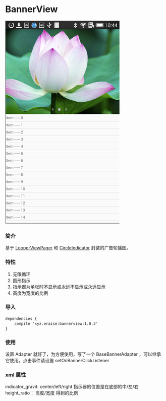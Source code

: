 # BannerView

![Demo](https://github.com/epolar/BannerView/blob/master/screenshot/screenshot-1.png?raw=true)

### 简介
基于 [LooperViewPager](https://github.com/imbryk/LoopingViewPager) 和 [CircleIndicator](https://github.com/ongakuer/CircleIndicator) 封装的广告轮播图。

### 特性
1. 无限循环
2. 圆形指示
3. 指示器为单张时不显示或永远不显示或永远显示
4. 高度为宽度的比例

### 导入
```
dependencies {
    compile 'xyz.eraise:bannerview:1.0.3'
}
```

### 使用
设置 Adapter 就好了，为方便使用，写了一个 BaseBannerAdapter ，可以继承它使用。点击事件请设置 setOnBannerClickListener

### xml 属性
indicator_gravit: center/left/right 指示器的位置是在底部的中/左/右</br>
height_ratio： 高度/宽度 得到的比例